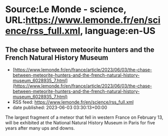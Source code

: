 # Source:Le Monde - science, URL:https://www.lemonde.fr/en/science/rss_full.xml, language:en-US

## The chase between meteorite hunters and the French Natural History Museum
 - [https://www.lemonde.fr/en/france/article/2023/06/03/the-chase-between-meteorite-hunters-and-the-french-natural-history-museum_6028935_7.html](https://www.lemonde.fr/en/france/article/2023/06/03/the-chase-between-meteorite-hunters-and-the-french-natural-history-museum_6028935_7.html)
 - RSS feed: https://www.lemonde.fr/en/science/rss_full.xml
 - date published: 2023-06-03 03:30:13+00:00

The largest fragment of a meteor that fell in western France on February 13, will be exhibited at the National Natural History Museum in Paris for five years after many ups and downs.

